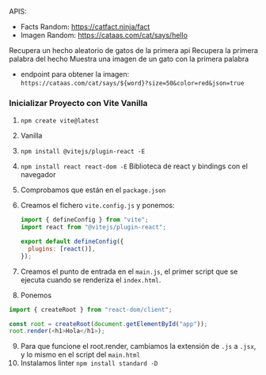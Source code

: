 APIS:

- Facts Random: https://catfact.ninja/fact
- Imagen Random: https://cataas.com/cat/says/hello

Recupera un hecho aleatorio de gatos de la primera api
Recupera la primera palabra del hecho
Muestra una imagen de un gato con la primera palabra

- endpoint para obtener la imagen: `https://cataas.com/cat/says/${word}?size=50&color=red&json=true`

### Inicializar Proyecto con Vite Vanilla

1. `npm create vite@latest`
2. Vanilla
3. `npm install @vitejs/plugin-react -E`
4. `npm install react react-dom -E` Biblioteca de react y bindings con el navegador
5. Comprobamos que están en el `package.json`
6. Creamos el fichero `vite.config.js` y ponemos:

   ```js
   import { defineConfig } from "vite";
   import react from "@vitejs/plugin-react";

   export default defineConfig({
     plugins: [react()],
   });
   ```

7. Creamos el punto de entrada en el `main.js`, el primer script que se ejecuta cuando se renderiza el `index.html`.
8. Ponemos

```js
import { createRoot } from "react-dom/client";

const root = createRoot(document.getElementById("app"));
root.render(<h1>Hola</h1>);
```

9. Para que funcione el root.render, cambiamos la extensión de `.js` a `.jsx`, y lo mismo en el script del `main.html`
10. Instalamos linter `npm install standard -D`
